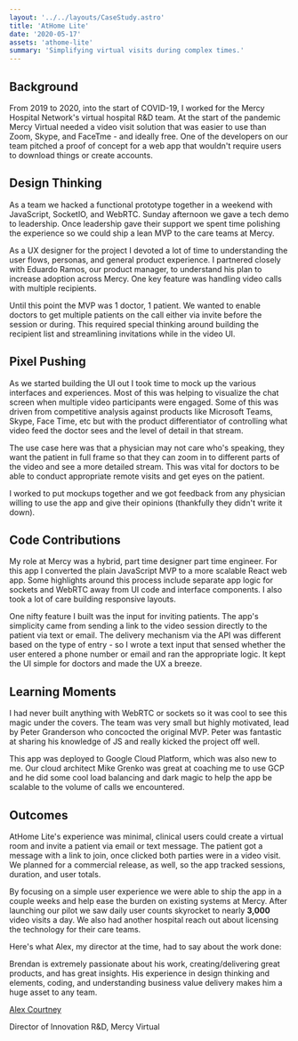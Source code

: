 ```yaml
---
layout: '../../layouts/CaseStudy.astro'
title: 'AtHome Lite'
date: '2020-05-17'
assets: 'athome-lite'
summary: 'Simplifying virtual visits during complex times.'
---
```


## Background

From 2019 to 2020, into the start of COVID-19, I worked for the Mercy Hospital Network's virtual hospital R&D team. At the start of the pandemic Mercy Virtual needed a video visit solution that was easier to use than Zoom, Skype, and FaceTme - and ideally free. One of the developers on our team pitched a proof of concept for a web app that wouldn't require users to download things or create accounts.

## Design Thinking

As a team we hacked a functional prototype together in a weekend with JavaScript, SocketIO, and WebRTC. Sunday afternoon we gave a tech demo to leadership. Once leadership gave their support we spent time polishing the experience so we could ship a lean MVP to the care teams at Mercy.

As a UX designer for the project I devoted a lot of time to understanding the user flows, personas, and general product experience. I partnered closely with Eduardo Ramos, our product manager, to understand his plan to increase adoption across Mercy. One key feature was handling video calls with multiple recipients.

Until this point the MVP was 1 doctor, 1 patient. We wanted to enable doctors to get multiple patients on the call either via invite before the session or during. This required special thinking around building the recipient list and streamlining invitations while in the video UI.

## Pixel Pushing

As we started building the UI out I took time to mock up the various interfaces and experiences. Most of this was helping to visualize the chat screen when multiple video participants were engaged. Some of this was driven from competitive analysis against products like Microsoft Teams, Skype, Face Time, etc but with the product differentiator of controlling what video feed the doctor sees and the level of detail in that stream.

The use case here was that a physician may not care who's speaking, they want the patient in full frame so that they can zoom in to different parts of the video and see a more detailed stream. This was vital for doctors to be able to conduct appropriate remote visits and get eyes on the patient.

I worked to put mockups together and we got feedback from any physician willing to use the app and give their opinions (thankfully they didn't write it down).

## Code Contributions

My role at Mercy was a hybrid, part time designer part time engineer. For this app I converted the plain JavaScript MVP to a more scalable React web app. Some highlights around this process include separate app logic for sockets and WebRTC away from UI code and interface components. I also took a lot of care building responsive layouts.

One nifty feature I built was the input for inviting patients. The app's simplicity came from sending a link to the video session directly to the patient via text or email. The delivery mechanism via the API was different based on the type of entry - so I wrote a text input that sensed whether the user entered a phone number or email and ran the appropriate logic. It kept the UI simple for doctors and made the UX a breeze.

## Learning Moments

I had never built anything with WebRTC or sockets so it was cool to see this magic under the covers. The team was very small but highly motivated, lead by Peter Granderson who concocted the original MVP. Peter was fantastic at sharing his knowledge of JS and really kicked the project off well.

This app was deployed to Google Cloud Platform, which was also new to me. Our cloud architect Mike Grenko was great at coaching me to use GCP and he did some cool load balancing and dark magic to help the app be scalable to the volume of calls we encountered.

## Outcomes

AtHome Lite's experience was minimal, clinical users could create a virtual room and invite a patient via email or text message. The patient got a message with a link to join, once clicked both parties were in a video visit. We planned for a commercial release, as well, so the app tracked sessions, duration, and user totals.

By focusing on a simple user experience we were able to ship the app in a couple weeks and help ease the burden on existing systems at Mercy. After launching our pilot we saw daily user counts skyrocket to nearly **3,000** video visits a day. We also had another hospital reach out about licensing the technology for their care teams.

Here's what Alex, my director at the time, had to say about the work done:

<div class="quote">
  <p>Brendan is extremely passionate about his work, creating/delivering great products, and has great insights. His experience in design thinking and elements, coding, and understanding business value delivery makes him a huge asset to any team.</p>
  <p><a href="https://www.linkedin.com/in/alex-courtney-93aa9157/" target="_blank">Alex Courtney</a></p>
  <p>Director of Innovation R&D, Mercy Virtual</p>
</div>
